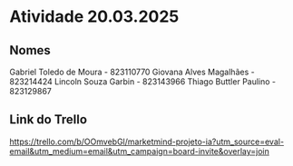 # Atividade 20.03.2025

## Nomes
Gabriel Toledo de Moura - 823110770
Giovana Alves Magalhães - 823214424
Lincoln Souza Garbin - 823143966
Thiago Buttler Paulino - 823129867

## Link do Trello
https://trello.com/b/OOmvebGl/marketmind-projeto-ia?utm_source=eval-email&utm_medium=email&utm_campaign=board-invite&overlay=join
